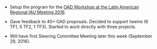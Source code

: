 * Setup the program for the [OAD Workshop at the Latin American Regional IAU Meeting 2016](https://andeanroad.github.io/WorkshopLARIM2016/).  

* Gave feedback to 40+ OAD proposals. Decided to support twelve (6 TF1, 5 TF2, 1 TF3). Started to work directly with three projects.

* Will have first Steering Committee Meeting later this week (September 29, 2016).



